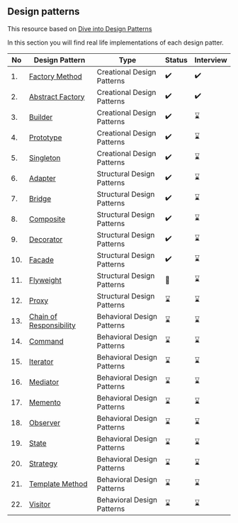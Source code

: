 ## Design patterns

This resource based on [Dive into Design Patterns ](https://github.com/abbos0123/Design-Patterns/blob/main/Dive%20into%20Design%20Patterns.pdf)

In this section you will find real life implementations of each design patter.

|No|Design Pattern|Type|Status|Interview|
|--|--------------|----|------|--------|
|1.| [Factory Method](https://github.com/abbos0123/Design-Patterns/tree/main/Practice/Creational-Design-Patterns/Factory-Method)|Creational Design Patterns|:heavy_check_mark:|:heavy_check_mark:|
|2.| [Abstract Factory](https://github.com/abbos0123/Design-Patterns/tree/main/Practice/Creational-Design-Patterns/Abstract-Factory)|Creational Design Patterns|:heavy_check_mark:|:heavy_check_mark:|
|3.| [Builder](https://github.com/abbos0123/Design-Patterns/tree/main/Practice/Creational-Design-Patterns/Builder)|Creational Design Patterns|:heavy_check_mark:|:hourglass:|
|4.| [Prototype](https://github.com/abbos0123/Design-Patterns/tree/main/Practice/Creational-Design-Patterns/Prototype)|Creational Design Patterns|:heavy_check_mark:|:hourglass:|
|5.| [Singleton](https://github.com/abbos0123/Design-Patterns/tree/main/Practice/Creational-Design-Patterns/Singleton)|Creational Design Patterns|:heavy_check_mark:|:hourglass:|
|6.| [Adapter](https://github.com/abbos0123/Design-Patterns/tree/main/Practice/Structural-Design-Patterns/Adapter)|Structural Design Patterns|:heavy_check_mark:|:hourglass:|
|7.| [Bridge](https://github.com/abbos0123/Design-Patterns/tree/main/Practice/Structural-Design-Patterns/Bridge)|Structural Design Patterns|:heavy_check_mark:|:hourglass:|
|8.| [Composite](https://github.com/abbos0123/Design-Patterns/tree/main/Practice/Structural-Design-Patterns/Composite)|Structural Design Patterns|:heavy_check_mark:|:hourglass:|
|9.| [Decorator](https://github.com/abbos0123/Design-Patterns/tree/main/Practice/Structural-Design-Patterns/Decorator)|Structural Design Patterns|:heavy_check_mark:|:hourglass:|
|10.| [Facade](https://github.com/abbos0123/Design-Patterns/tree/main/Practice/Structural-Design-Patterns/Facade)|Structural Design Patterns|:heavy_check_mark:|:hourglass:|
|11.| [Flyweight](https://github.com/abbos0123/Design-Patterns/tree/main/Practice/Structural-Design-Patterns/Flyweight)|Structural Design Patterns|:book:|:hourglass:|
|12.| [Proxy](https://github.com/abbos0123/Design-Patterns/tree/main/Practice/Structural-Design-Patterns/Proxy)|Structural Design Patterns|:hourglass:|:hourglass:|
|13.| [Chain of Responsibility](https://github.com/abbos0123/Design-Patterns/tree/main/Practice/Behavioral-Design-Patterns/Chain-of-Presponsibility)|Behavioral Design Patterns|:hourglass:|:hourglass:|
|14.| [Command](https://github.com/abbos0123/Design-Patterns/tree/main/Practice/Behavioral-Design-Patterns/Command)|Behavioral Design Patterns|:hourglass:|:hourglass:|
|15.| [Iterator](https://github.com/abbos0123/Design-Patterns/tree/main/Practice/Behavioral-Design-Patterns/Iterator)|Behavioral Design Patterns|:hourglass:|:hourglass:|
|16.| [Mediator](https://github.com/abbos0123/Design-Patterns/tree/main/Practice/Behavioral-Design-Patterns/Mediator)|Behavioral Design Patterns|:hourglass:|:hourglass:|
|17.| [Memento](https://github.com/abbos0123/Design-Patterns/tree/main/Practice/Behavioral-Design-Patterns/Memento)|Behavioral Design Patterns|:hourglass:|:hourglass:|
|18.| [Observer](https://github.com/abbos0123/Design-Patterns/tree/main/Practice/Behavioral-Design-Patterns/Observer)|Behavioral Design Patterns|:hourglass:|:hourglass:|
|19.| [State](https://github.com/abbos0123/Design-Patterns/tree/main/Practice/Behavioral-Design-Patterns/State)|Behavioral Design Patterns|:hourglass:|:hourglass:|
|20.| [Strategy](https://github.com/abbos0123/Design-Patterns/tree/main/Practice/Behavioral-Design-Patterns/Strategy)|Behavioral Design Patterns|:hourglass:|:hourglass:|
|21.| [Template Method](https://github.com/abbos0123/Design-Patterns/tree/main/Practice/Behavioral-Design-Patterns/Template-Method)|Behavioral Design Patterns|:hourglass:|:hourglass:|
|22.| [Visitor](https://github.com/abbos0123/Design-Patterns/tree/main/Practice/Behavioral-Design-Patterns/Visitor)|Behavioral Design Patterns|:hourglass:|:hourglass:|
